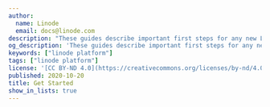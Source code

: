 ```yaml
---
author:
  name: Linode
  email: docs@linode.com
description: "These guides describe important first steps for any new Linode user, and they answer common questions you might have when getting started."
og_description: 'These guides describe important first steps for any new Linode user, and they answer common questions you might have when getting started.'
keywords: ["linode platform"]
tags: ["linode platform"]
license: '[CC BY-ND 4.0](https://creativecommons.org/licenses/by-nd/4.0)'
published: 2020-10-20
title: Get Started
show_in_lists: true
---
```


